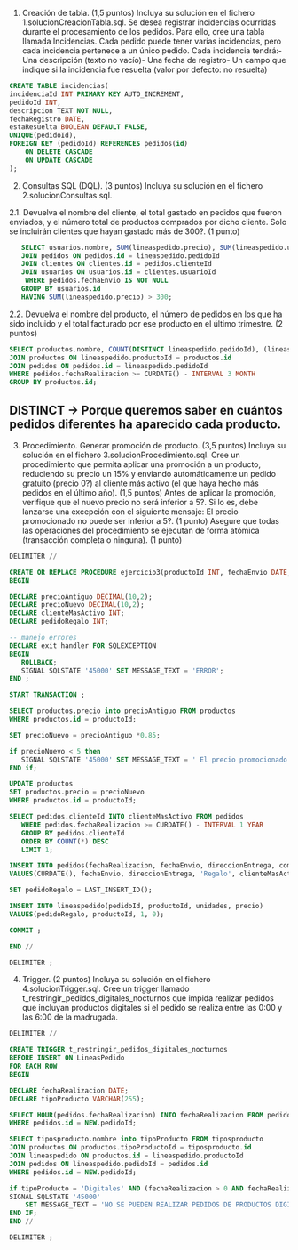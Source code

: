 1. Creación de tabla. (1,5 puntos)
 Incluya su solución en el fichero 1.solucionCreacionTabla.sql.
 Se desea registrar incidencias ocurridas durante el procesamiento de los pedidos. Para ello, cree
 una tabla llamada Incidencias. 
Cada pedido puede tener varias incidencias, pero cada incidencia pertenece a un único pedido.
 Cada incidencia tendrá:- Una descripción (texto no vacío)- Una fecha de registro- Un campo que indique si la incidencia fue resuelta (valor por defecto: no resuelta)

```sql
CREATE TABLE incidencias(
incidenciaId INT PRIMARY KEY AUTO_INCREMENT,
pedidoId INT,
descripcion TEXT NOT NULL,
fechaRegistro DATE,
estaResuelta BOOLEAN DEFAULT FALSE,
UNIQUE(pedidoId),
FOREIGN KEY (pedidoId) REFERENCES pedidos(id)
	ON DELETE CASCADE
	ON UPDATE CASCADE
);
```
2. Consultas SQL (DQL). (3 puntos)
 Incluya su solución en el fichero 2.solucionConsultas.sql.
 
 2.1. Devuelva el nombre del cliente, el total gastado en pedidos que fueron enviados, y el número
 total de productos comprados por dicho cliente. 
     Solo se incluirán clientes que hayan gastado más de 300?. (1 punto)
```sql     
   SELECT usuarios.nombre, SUM(lineaspedido.precio), SUM(lineaspedido.unidades) FROM lineaspedido
   JOIN pedidos ON pedidos.id = lineaspedido.pedidoId
   JOIN clientes ON clientes.id = pedidos.clienteId
   JOIN usuarios ON usuarios.id = clientes.usuarioId
	WHERE pedidos.fechaEnvio IS NOT NULL
   GROUP BY usuarios.id
   HAVING SUM(lineaspedido.precio) > 300;
   ```  
2.2. Devuelva el nombre del producto, el número de pedidos en los que ha sido incluido y el total
 facturado por ese producto en el último trimestre. (2 puntos)
 ```sql
 SELECT productos.nombre, COUNT(DISTINCT lineaspedido.pedidoId), (lineaspedido.unidades * lineaspedido.precio) FROM lineaspedido
 JOIN productos ON lineaspedido.productoId = productos.id
 JOIN pedidos ON pedidos.id = lineaspedido.pedidoId
 WHERE pedidos.fechaRealizacion >= CURDATE() - INTERVAL 3 MONTH
 GROUP BY productos.id;
 ```
## DISTINCT -> Porque queremos saber en cuántos pedidos diferentes ha aparecido cada producto.
 
 
3. Procedimiento. Generar promoción de producto. (3,5 puntos)
 Incluya su solución en el fichero 3.solucionProcedimiento.sql.
 Cree un procedimiento que permita aplicar una promoción a un producto, reduciendo su precio un
 15% y enviando automáticamente un pedido gratuito 
(precio 0?) al cliente más activo (el que haya hecho más pedidos en el último año). (1,5 puntos)
 Antes de aplicar la promoción, verifique que el nuevo precio no será inferior a 5?. Si lo es, debe
 lanzarse una excepción con el siguiente mensaje:
    El precio promocionado no puede ser inferior a 5?. (1 punto)
 Asegure que todas las operaciones del procedimiento se ejecutan de forma atómica (transacción
 completa o ninguna). (1 punto)
 ```sql
 DELIMITER //
 
 CREATE OR REPLACE PROCEDURE ejercicio3(productoId INT, fechaEnvio DATE, direccionEntrega VARCHAR(255), empleadoId INT)
 BEGIN 
 
 DECLARE precioAntiguo DECIMAL(10,2);
 DECLARE precioNuevo DECIMAL(10,2);
 DECLARE clienteMasActivo INT;
 DECLARE pedidoRegalo INT;
 
 -- manejo errores
DECLARE exit handler FOR SQLEXCEPTION 
BEGIN
	ROLLBACK;
	SIGNAL SQLSTATE '45000' SET MESSAGE_TEXT = 'ERROR';
END ;

START TRANSACTION ;

SELECT productos.precio into precioAntiguo FROM productos
WHERE productos.id = productoId;

SET precioNuevo = precioAntiguo *0.85;

if precioNuevo < 5 then
	SIGNAL SQLSTATE '45000' SET MESSAGE_TEXT = ' El precio promocionado no puede ser inferior a 5';
END if;

UPDATE productos 
SET productos.precio = precioNuevo
WHERE productos.id = productoId;

 SELECT pedidos.clienteId INTO clienteMasActivo FROM pedidos
    WHERE pedidos.fechaRealizacion >= CURDATE() - INTERVAL 1 YEAR
    GROUP BY pedidos.clienteId
    ORDER BY COUNT(*) DESC
    LIMIT 1;

INSERT INTO pedidos(fechaRealizacion, fechaEnvio, direccionEntrega, comentarios, clienteId, empleadoId)
VALUES(CURDATE(), fechaEnvio, direccionEntrega, 'Regalo', clienteMasActivo, empleadoId);

SET pedidoRegalo = LAST_INSERT_ID();

INSERT INTO lineaspedido(pedidoId, productoId, unidades, precio)
VALUES(pedidoRegalo, productoId, 1, 0);

COMMIT ;
 
END //
 
DELIMITER ;
```
4. Trigger. (2 puntos)
 Incluya su solución en el fichero 4.solucionTrigger.sql.
 Cree un trigger llamado t_restringir_pedidos_digitales_nocturnos que impida realizar pedidos que
 incluyan productos digitales si el pedido se 
realiza entre las 0:00 y las 6:00 de la madrugada.
```sql
DELIMITER //

CREATE TRIGGER t_restringir_pedidos_digitales_nocturnos
BEFORE INSERT ON LineasPedido
FOR EACH ROW
BEGIN

DECLARE fechaRealizacion DATE;
DECLARE tipoProducto VARCHAR(255);

SELECT HOUR(pedidos.fechaRealizacion) INTO fechaRealizacion FROM pedidos
WHERE pedidos.id = NEW.pedidoId;

SELECT tiposproducto.nombre into tipoProducto FROM tiposproducto
JOIN productos ON productos.tipoProductoId = tiposproducto.id
JOIN lineaspedido ON productos.id = lineaspedido.productoId
JOIN pedidos ON lineaspedido.pedidoId = pedidos.id
WHERE pedidos.id = NEW.pedidoId;

if tipoProducto = 'Digitales' AND (fechaRealizacion > 0 AND fechaRealizacion < 6)  then 
SIGNAL SQLSTATE '45000'
	SET MESSAGE_TEXT = 'NO SE PUEDEN REALIZAR PEDIDOS DE PRODUCTOS DIGITALES DESDE LAS 00:00 HASTA LAS 06:00';
END IF;
END //

DELIMITER ;
 ```
 

